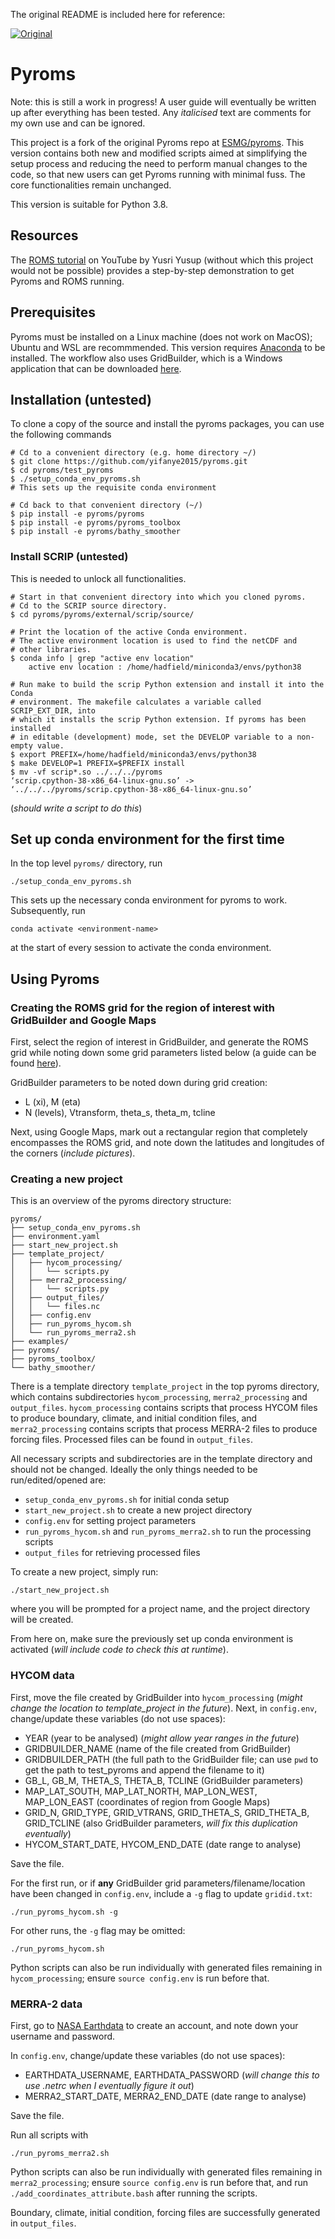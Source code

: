The original README is included here for reference:

[![Original](https://img.shields.io/badge/Original%20README-blue)](https://github.com/yifanye2015/pyroms/blob/main/README-original.md)

# Pyroms
Note: this is still a work in progress! A user guide will eventually be written up after everything has been tested. Any *italicised* text are comments for my own use and can be ignored.

This project is a fork of the original Pyroms repo at [ESMG/pyroms](https://github.com/ESMG/pyroms). This version contains both new and modified scripts aimed at simplifying the setup process and reducing the need to perform manual changes to the code, so that new users can get Pyroms running with minimal fuss. The core functionalities remain unchanged. 

This version is suitable for Python 3.8.

## Resources
The [ROMS tutorial](https://www.youtube.com/playlist?list=PLBPoOsxO35OpUFOMoDUUcxf_XKXo-ugKY) on YouTube by Yusri Yusup (without which this project would not be possible) provides a step-by-step demonstration to get Pyroms and ROMS running.

## Prerequisites
Pyroms must be installed on a Linux machine (does not work on MacOS); Ubuntu and WSL are recommmended. This version requires [Anaconda](https://www.anaconda.com/) to be installed. The workflow also uses GridBuilder, which is a Windows application that can be downloaded [here](https://austides.com/downloads/). 

## Installation (untested)
To clone a copy of the source and install the pyroms packages, you can use the following commands
```
# Cd to a convenient directory (e.g. home directory ~/)
$ git clone https://github.com/yifanye2015/pyroms.git
$ cd pyroms/test_pyroms
$ ./setup_conda_env_pyroms.sh
# This sets up the requisite conda environment

# Cd back to that convenient directory (~/)
$ pip install -e pyroms/pyroms
$ pip install -e pyroms/pyroms_toolbox
$ pip install -e pyroms/bathy_smoother
```

### Install SCRIP (untested)
This is needed to unlock all functionalities.
```
# Start in that convenient directory into which you cloned pyroms.
# Cd to the SCRIP source directory.
$ cd pyroms/pyroms/external/scrip/source/

# Print the location of the active Conda environment.
# The active environment location is used to find the netCDF and
# other libraries.
$ conda info | grep "active env location"
    active env location : /home/hadfield/miniconda3/envs/python38

# Run make to build the scrip Python extension and install it into the Conda
# environment. The makefile calculates a variable called SCRIP_EXT_DIR, into
# which it installs the scrip Python extension. If pyroms has been installed
# in editable (development) mode, set the DEVELOP variable to a non-empty value.
$ export PREFIX=/home/hadfield/miniconda3/envs/python38
$ make DEVELOP=1 PREFIX=$PREFIX install
$ mv -vf scrip*.so ../../../pyroms
‘scrip.cpython-38-x86_64-linux-gnu.so’ -> ‘../../../pyroms/scrip.cpython-38-x86_64-linux-gnu.so’
```
(*should write a script to do this*)

## Set up conda environment for the first time
In the top level `pyroms/` directory, run
```
./setup_conda_env_pyroms.sh
```
This sets up the necessary conda environment for pyroms to work. Subsequently, run
```
conda activate <environment-name>
```
at the start of every session to activate the conda environment.

## Using Pyroms
### Creating the ROMS grid for the region of interest with GridBuilder and Google Maps
First, select the region of interest in GridBuilder, and generate the ROMS grid while noting down some grid parameters listed below (a guide can be found [here](https://austides.com/wp-content/uploads/GridBuilder-v0.99.pdf)). 

GridBuilder parameters to be noted down during grid creation:
- L (xi), M (eta)
- N (levels), Vtransform, theta_s, theta_m, tcline

Next, using Google Maps, mark out a rectangular region that completely encompasses the ROMS grid, and note down the latitudes and longitudes of the corners (*include pictures*). 

### Creating a new project
This is an overview of the pyroms directory structure:
```
pyroms/
├── setup_conda_env_pyroms.sh
├── environment.yaml
├── start_new_project.sh
├── template_project/
│   ├── hycom_processing/
│   │   └── scripts.py
│   ├── merra2_processing/
│   │   └── scripts.py
│   ├── output_files/
│   │   └── files.nc
│   ├── config.env
│   ├── run_pyroms_hycom.sh
│   └── run_pyroms_merra2.sh
├── examples/
├── pyroms/
├── pyroms_toolbox/
└── bathy_smoother/
```

There is a template directory `template_project` in the top pyroms directory, which contains subdirectories `hycom_processing`, `merra2_processing` and `output_files`. `hycom_processing` contains scripts that process HYCOM files to produce boundary, climate, and initial condition files, and `merra2_processing` contains scripts that process MERRA-2 files to produce forcing files. Processed files can be found in `output_files`.

All necessary scripts and subdirectories are in the template directory and should not be changed. Ideally the only things needed to be run/edited/opened are:
- `setup_conda_env_pyroms.sh` for initial conda setup
- `start_new_project.sh` to create a new project directory
- `config.env` for setting project parameters
- `run_pyroms_hycom.sh` and `run_pyroms_merra2.sh` to run the processing scripts
- `output_files` for retrieving processed files

To create a new project, simply run:
```
./start_new_project.sh
```
where you will be prompted for a project name, and the project directory will be created.

From here on, make sure the previously set up conda environment is activated (*will include code to check this at runtime*).
### HYCOM data
First, move the file created by GridBuilder into `hycom_processing` (*might change the location to template_project in the future*).
Next, in `config.env`, change/update these variables (do not use spaces):
- YEAR (year to be analysed) (*might allow year ranges in the future*)
- GRIDBUILDER_NAME (name of the file created from GridBuilder)
- GRIDBUILDER_PATH (the full path to the GridBuilder file; can use `pwd` to get the path to test_pyroms and append the filename to it)
- GB_L, GB_M, THETA_S, THETA_B, TCLINE (GridBuilder parameters)
- MAP_LAT_SOUTH, MAP_LAT_NORTH, MAP_LON_WEST, MAP_LON_EAST (coordinates of region from Google Maps)
- GRID_N, GRID_TYPE, GRID_VTRANS, GRID_THETA_S, GRID_THETA_B, GRID_TCLINE (also GridBuilder parameters, *will fix this duplication eventually*)
- HYCOM_START_DATE, HYCOM_END_DATE (date range to analyse)

Save the file.

For the first run, or if **any** GridBuilder grid parameters/filename/location have been changed in `config.env`, include a `-g` flag to update `gridid.txt`:
```
./run_pyroms_hycom.sh -g
```
For other runs, the `-g` flag may be omitted:
```
./run_pyroms_hycom.sh
```

Python scripts can also be run individually with generated files remaining in `hycom_processing`; ensure `source config.env` is run before that.

### MERRA-2 data
First, go to [NASA Earthdata](https://urs.earthdata.nasa.gov) to create an account, and note down your username and password. 

In `config.env`, change/update these variables (do not use spaces):
- EARTHDATA_USERNAME, EARTHDATA_PASSWORD (*will change this to use .netrc when I eventually figure it out*)
- MERRA2_START_DATE, MERRA2_END_DATE (date range to analyse)

Save the file.

Run all scripts with
```
./run_pyroms_merra2.sh
```

Python scripts can also be run individually with generated files remaining in `merra2_processing`; ensure `source config.env` is run before that, and run `./add_coordinates_attribute.bash` after running the scripts.

Boundary, climate, initial condition, forcing files are successfully generated in `output_files`.
